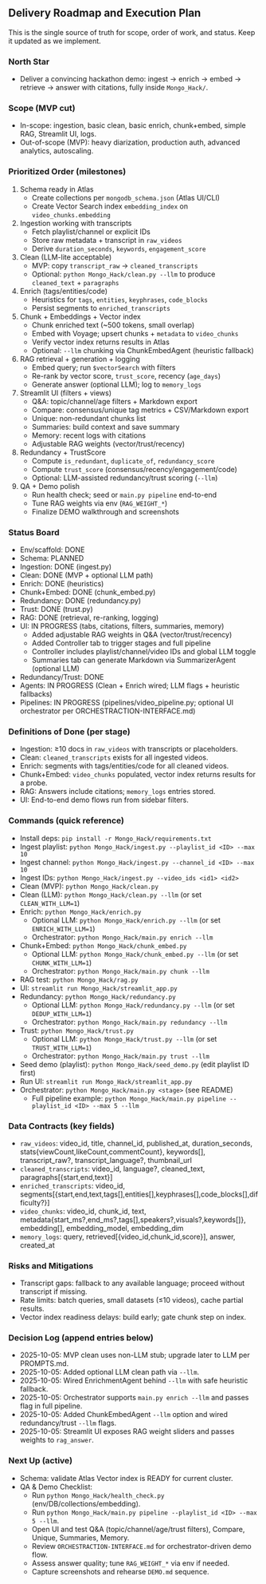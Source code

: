 ## Delivery Roadmap and Execution Plan

This is the single source of truth for scope, order of work, and status. Keep it updated as we implement.

### North Star

- Deliver a convincing hackathon demo: ingest → enrich → embed → retrieve → answer with citations, fully inside `Mongo_Hack/`.

### Scope (MVP cut)

- In-scope: ingestion, basic clean, basic enrich, chunk+embed, simple RAG, Streamlit UI, logs.
- Out-of-scope (MVP): heavy diarization, production auth, advanced analytics, autoscaling.

### Prioritized Order (milestones)

1. Schema ready in Atlas
   - Create collections per `mongodb_schema.json` (Atlas UI/CLI)
   - Create Vector Search index `embedding_index` on `video_chunks.embedding`
2. Ingestion working with transcripts
   - Fetch playlist/channel or explicit IDs
   - Store raw metadata + transcript in `raw_videos`
   - Derive `duration_seconds`, `keywords`, `engagement_score`
3. Clean (LLM-lite acceptable)
   - MVP: copy `transcript_raw` → `cleaned_transcripts`
   - Optional: `python Mongo_Hack/clean.py --llm` to produce `cleaned_text` + `paragraphs`
4. Enrich (tags/entities/code)
   - Heuristics for `tags`, `entities`, `keyphrases`, `code_blocks`
   - Persist segments to `enriched_transcripts`
5. Chunk + Embeddings + Vector index
   - Chunk enriched text (~500 tokens, small overlap)
   - Embed with Voyage; upsert chunks + `metadata` to `video_chunks`
   - Verify vector index returns results in Atlas
   - Optional: `--llm` chunking via ChunkEmbedAgent (heuristic fallback)
6. RAG retrieval + generation + logging
   - Embed query; run `$vectorSearch` with filters
   - Re-rank by vector score, `trust_score`, recency (`age_days`)
   - Generate answer (optional LLM); log to `memory_logs`
7. Streamlit UI (filters + views)
   - Q&A: topic/channel/age filters + Markdown export
   - Compare: consensus/unique tag metrics + CSV/Markdown export
   - Unique: non-redundant chunks list
   - Summaries: build context and save summary
   - Memory: recent logs with citations
   - Adjustable RAG weights (vector/trust/recency)
8. Redundancy + TrustScore
   - Compute `is_redundant`, `duplicate_of`, `redundancy_score`
   - Compute `trust_score` (consensus/recency/engagement/code)
   - Optional: LLM-assisted redundancy/trust scoring (`--llm`)
9. QA + Demo polish
   - Run health check; seed or `main.py pipeline` end-to-end
   - Tune RAG weights via env (`RAG_WEIGHT_*`)
   - Finalize DEMO walkthrough and screenshots

### Status Board

- Env/scaffold: DONE
- Schema: PLANNED
- Ingestion: DONE (ingest.py)
- Clean: DONE (MVP + optional LLM path)
- Enrich: DONE (heuristics)
- Chunk+Embed: DONE (chunk_embed.py)
- Redundancy: DONE (redundancy.py)
- Trust: DONE (trust.py)
- RAG: DONE (retrieval, re-ranking, logging)
- UI: IN PROGRESS (tabs, citations, filters, summaries, memory)
  - Added adjustable RAG weights in Q&A (vector/trust/recency)
  - Added Controller tab to trigger stages and full pipeline
  - Controller includes playlist/channel/video IDs and global LLM toggle
  - Summaries tab can generate Markdown via SummarizerAgent (optional LLM)
- Redundancy/Trust: DONE
- Agents: IN PROGRESS (Clean + Enrich wired; LLM flags + heuristic fallbacks)
- Pipelines: IN PROGRESS (pipelines/video_pipeline.py; optional UI orchestrator per ORCHESTRACTION-INTERFACE.md)

### Definitions of Done (per stage)

- Ingestion: ≥10 docs in `raw_videos` with transcripts or placeholders.
- Clean: `cleaned_transcripts` exists for all ingested videos.
- Enrich: segments with tags/entities/code for all cleaned videos.
- Chunk+Embed: `video_chunks` populated, vector index returns results for a probe.
- RAG: Answers include citations; `memory_logs` entries stored.
- UI: End-to-end demo flows run from sidebar filters.

### Commands (quick reference)

- Install deps: `pip install -r Mongo_Hack/requirements.txt`
- Ingest playlist: `python Mongo_Hack/ingest.py --playlist_id <ID> --max 10`
- Ingest channel: `python Mongo_Hack/ingest.py --channel_id <ID> --max 10`
- Ingest IDs: `python Mongo_Hack/ingest.py --video_ids <id1> <id2>`
- Clean (MVP): `python Mongo_Hack/clean.py`
- Clean (LLM): `python Mongo_Hack/clean.py --llm` (or set `CLEAN_WITH_LLM=1`)
- Enrich: `python Mongo_Hack/enrich.py`
  - Optional LLM: `python Mongo_Hack/enrich.py --llm` (or set `ENRICH_WITH_LLM=1`)
  - Orchestrator: `python Mongo_Hack/main.py enrich --llm`
- Chunk+Embed: `python Mongo_Hack/chunk_embed.py`
  - Optional LLM: `python Mongo_Hack/chunk_embed.py --llm` (or set `CHUNK_WITH_LLM=1`)
  - Orchestrator: `python Mongo_Hack/main.py chunk --llm`
- RAG test: `python Mongo_Hack/rag.py`
- UI: `streamlit run Mongo_Hack/streamlit_app.py`
- Redundancy: `python Mongo_Hack/redundancy.py`
  - Optional LLM: `python Mongo_Hack/redundancy.py --llm` (or set `DEDUP_WITH_LLM=1`)
  - Orchestrator: `python Mongo_Hack/main.py redundancy --llm`
- Trust: `python Mongo_Hack/trust.py`
  - Optional LLM: `python Mongo_Hack/trust.py --llm` (or set `TRUST_WITH_LLM=1`)
  - Orchestrator: `python Mongo_Hack/main.py trust --llm`
- Seed demo (playlist): `python Mongo_Hack/seed_demo.py` (edit playlist ID first)
- Run UI: `streamlit run Mongo_Hack/streamlit_app.py`
- Orchestrator: `python Mongo_Hack/main.py <stage>` (see README)
  - Full pipeline example: `python Mongo_Hack/main.py pipeline --playlist_id <ID> --max 5 --llm`

### Data Contracts (key fields)

- `raw_videos`: video_id, title, channel_id, published_at, duration_seconds, stats{viewCount,likeCount,commentCount}, keywords[], transcript_raw?, transcript_language?, thumbnail_url
- `cleaned_transcripts`: video_id, language?, cleaned_text, paragraphs[{start,end,text}]
- `enriched_transcripts`: video_id, segments[{start,end,text,tags[],entities[],keyphrases[],code_blocks[],difficulty?}]
- `video_chunks`: video_id, chunk_id, text, metadata{start_ms?,end_ms?,tags[],speakers?,visuals?,keywords[]}, embedding[], embedding_model, embedding_dim
- `memory_logs`: query, retrieved[{video_id,chunk_id,score}], answer, created_at

### Risks and Mitigations

- Transcript gaps: fallback to any available language; proceed without transcript if missing.
- Rate limits: batch queries, small datasets (≤10 videos), cache partial results.
- Vector index readiness delays: build early; gate chunk step on index.

### Decision Log (append entries below)

- 2025-10-05: MVP clean uses non-LLM stub; upgrade later to LLM per PROMPTS.md.
- 2025-10-05: Added optional LLM clean path via `--llm`.
- 2025-10-05: Wired EnrichmentAgent behind `--llm` with safe heuristic fallback.
- 2025-10-05: Orchestrator supports `main.py enrich --llm` and passes flag in full pipeline.
- 2025-10-05: Added ChunkEmbedAgent `--llm` option and wired redundancy/trust `--llm` flags.
- 2025-10-05: Streamlit UI exposes RAG weight sliders and passes weights to `rag_answer`.

### Next Up (active)

- Schema: validate Atlas Vector index is READY for current cluster.
- QA & Demo Checklist:
  - Run `python Mongo_Hack/health_check.py` (env/DB/collections/embedding).
  - Run `python Mongo_Hack/main.py pipeline --playlist_id <ID> --max 5 --llm`.
  - Open UI and test Q&A (topic/channel/age/trust filters), Compare, Unique, Summaries, Memory.
  - Review `ORCHESTRACTION-INTERFACE.md` for orchestrator-driven demo flow.
  - Assess answer quality; tune `RAG_WEIGHT_*` via env if needed.
  - Capture screenshots and rehearse `DEMO.md` sequence.
